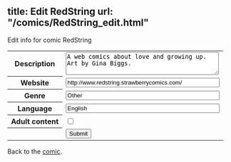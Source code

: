 title: Edit RedString
url: "/comics/RedString_edit.html"
---
Edit info for comic RedString

<form name="comic" action="http://gaepostmail.appspot.com/comic/" method="post">
<table class="comicinfo">
<tr>
<th>Description</th><td><textarea name="description" cols="40" rows="3">A web comics about love and growing up. Art by Gina Biggs.</textarea></td>
</tr>
<tr>
<th>Website</th><td><input type="text" name="url" value="http://www.redstring.strawberrycomics.com/" size="40"/></td>
</tr>
<tr>
<th>Genre</th><td><input type="text" name="genre" value="Other" size="40"/></td>
</tr>
<tr>
<th>Language</th><td><input type="text" name="language" value="English" size="40"/></td>
</tr>
<tr>
<th>Adult content</th><td><input type="checkbox" name="adult" value="adult" /></td>
</tr>
<tr>
<th></th><td>
<input type="hidden" name="comic" value="RedString" />
<input type="submit" name="submit" value="Submit" />
</td>
</tr>
</table>
</form>

Back to the [comic](RedString.html).
